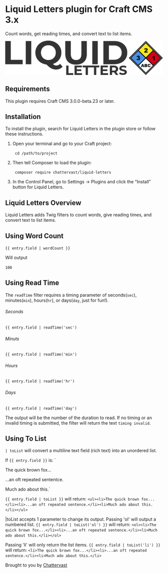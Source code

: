 # Liquid Letters plugin for Craft CMS 3.x

Count words, get reading times, and convert text to list items.

![Screenshot](resources/img/plugin-logo.png)

## Requirements

This plugin requires Craft CMS 3.0.0-beta.23 or later.

## Installation

To install the plugin, search for Liquid Letters in the plugin store or follow these instructions.

1. Open your terminal and go to your Craft project:

        cd /path/to/project

2. Then tell Composer to load the plugin:

        composer require chattervast/liquid-letters

3. In the Control Panel, go to Settings → Plugins and click the “Install” button for Liquid Letters.

## Liquid Letters Overview

Liquid Letters adds Twig filters to count words, give reading times, and convert text to list items.

## Using Word Count

`{{ entry.field | wordCount }}`

Will output

`100`

## Using Read Time

The `readTime` filter requires a timing parameter of seconds(`sec`), minutes(`min`), hours(`hr`), or days(`day`, just for fun!).

###### Seconds

`{{ entry.field | readTime('sec')`

###### Minuts

`{{ entry.field | readTime('min')`

###### Hours

`{{ entry.field | readTime('hr')`

###### Days

`{{ entry.field | readTime('day')`

The output will be the number of the duration to read. If no timing or an invalid timing is submitted, the filter will return the text `timing invalid`.

## Using To List

` | toList ` will convert a multiline text field (rich text) into an unordered list.

If `{{ entry.field }}` is:
`<p>The quick brown fox...</p>
<p>...an oft repeated sententce.</p>
Much ado about this.`

`{{ entry.field | toList }}` will return:
`<ul><li>The quick brown fox...</li><li>...an oft repeated sentence.</li><li>Much ado about this.</li></ul>`

|toList accepts 1 parameter to change its output. Passing 'ol' will output a numbered list.
`{{ entry.field | toList('ol') }}` will return:
`<ol><li>The quick brown fox...</li><li>...an oft repeated sentence.</li><li>Much ado about this.</li></ol>`

Passing 'li' will only return the list items.
`{{ entry.field | toList('li') }}` will return:
`<li>The quick brown fox...</li><li>...an oft repeated sentence.</li><li>Much ado about this.</li>`

Brought to you by [Chattervast](https://github.com/chattervast)